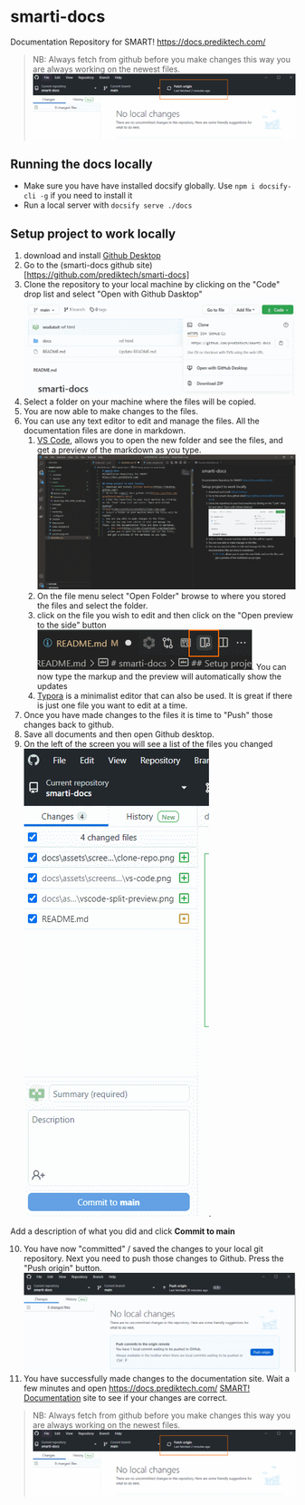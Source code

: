 # smarti-docs
Documentation Repository for SMART!
https://docs.prediktech.com/

> NB:
> Always fetch from github before you make changes this way you are always working on the newest files. 
![Image](/docs/assets/screenshots/github-fetch.png)

## Running the docs locally
 - Make sure you have have installed docsify globally. Use `npm i docsify-cli -g` if you need to install it
 - Run a local server with `docsify serve ./docs`

## Setup project to work locally
1. download and install [Github Desktop](https://desktop.github.com/)
2. Go to the (smarti-docs github site)[https://github.com/prediktech/smarti-docs]
3. Clone the repository to your local machine by clicking on the "Code" drop list and select "Open with Github Dasktop" 
![Image](/docs/assets/screenshots/clone-repo.png)
4. Select a folder on your machine where the files will be copied. 
5. You are now able to make changes to the files.
6. You can use any text editor to edit and manage the files. All the documentation files are done in markdown.
    1. [VS Code](https://code.visualstudio.com/download), allows you to open the new folder and see the files, and get a preview of the markdown as you type.
    ![Image](/docs/assets/screenshots/vs-code.png)
    2. On the file menu select "Open Folder" browse to where you stored the files and select the folder.
    3. click on the file you wish to edit and then click on the "Open preview to the side" button ![Image](/docs/assets/screenshots/vscode-split-preview.png). You can now type the markup and the preview will automatically show the updates
    4. [Typora](https://typora.io/) is a minimalist editor that can also be used. It is great if there is just one file you want to edit at a time.
7. Once you have made changes to the files it is time to "Push" those changes back to github.
8. Save all documents and then open Github desktop.
9. On the left of the screen you will see a list of the files you changed ![Image](/docs/assets/screenshots/github-commit.png).

Add a description of what you did and click **Commit to main**

10. You have now "committed" / saved the changes to your local git repository. Next you need to push those changes to Github. Press the "Push origin" button. ![Image](/docs/assets/screenshots/github-push.png)
11. You have successfully made changes to the documentation site. Wait a few minutes and open https://docs.prediktech.com/ [SMART! Documentation](https://docs.prediktech.com/) site to see if your changes are correct.

> NB:
> Always fetch from github before you make changes this way you are always working on the newest files. 
![Image](/docs/assets/screenshots/github-fetch.png)